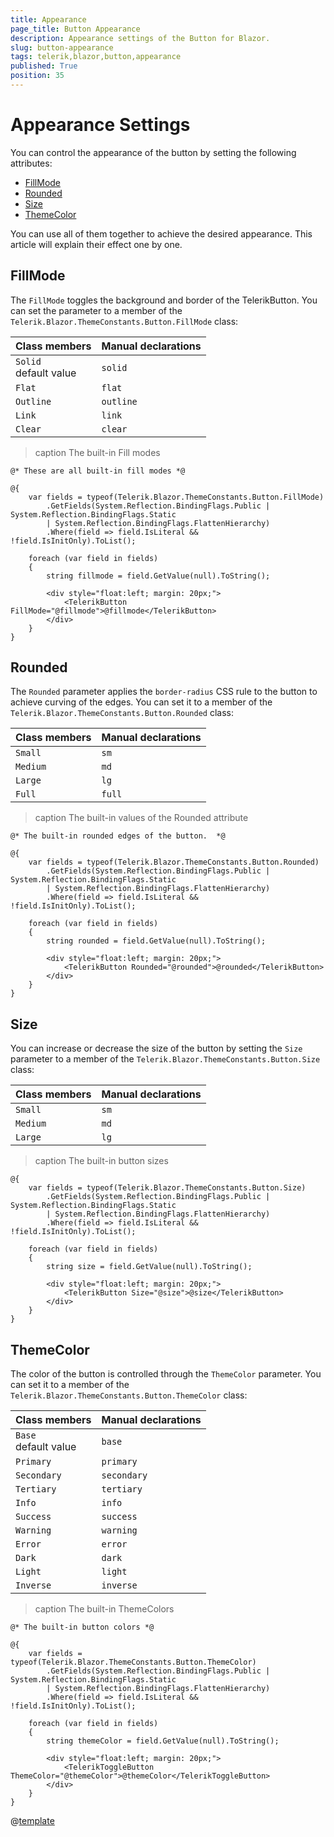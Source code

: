```yaml
---
title: Appearance
page_title: Button Appearance
description: Appearance settings of the Button for Blazor.
slug: button-appearance
tags: telerik,blazor,button,appearance
published: True
position: 35
---
```


# Appearance Settings

You can control the appearance of the button by setting the following attributes:

* [FillMode](#fillmode)
* [Rounded](#rounded)
* [Size](#size)
* [ThemeColor](#themecolor)

You can use all of them together to achieve the desired appearance. This article will explain their effect one by one.

## FillMode

The `FillMode` toggles the background and border of the TelerikButton. You can set the parameter to a member of the `Telerik.Blazor.ThemeConstants.Button.FillMode` class:

| Class members | Manual declarations |
|------------|--------|
|`Solid` <br /> default value|`solid`|
|`Flat`|`flat`|
|`Outline`|`outline`|
|`Link`|`link`|
|`Clear`|`clear`|

>caption The built-in Fill modes

````CSHTML
@* These are all built-in fill modes *@

@{ 
    var fields = typeof(Telerik.Blazor.ThemeConstants.Button.FillMode)
        .GetFields(System.Reflection.BindingFlags.Public | System.Reflection.BindingFlags.Static
        | System.Reflection.BindingFlags.FlattenHierarchy)
        .Where(field => field.IsLiteral && !field.IsInitOnly).ToList();

    foreach (var field in fields)
    {
        string fillmode = field.GetValue(null).ToString();

        <div style="float:left; margin: 20px;">
            <TelerikButton FillMode="@fillmode">@fillmode</TelerikButton>
        </div>
    }
}
````

## Rounded

The `Rounded` parameter applies the `border-radius` CSS rule to the button to achieve curving of the edges. You can set it to a member of the `Telerik.Blazor.ThemeConstants.Button.Rounded` class:

| Class members | Manual declarations |
|------------|--------|
|`Small` |`sm`|
|`Medium`|`md`|
|`Large`|`lg`|
|`Full`|`full`|

>caption The built-in values of the Rounded attribute

````CSHTML
@* The built-in rounded edges of the button.  *@

@{
    var fields = typeof(Telerik.Blazor.ThemeConstants.Button.Rounded)
        .GetFields(System.Reflection.BindingFlags.Public | System.Reflection.BindingFlags.Static
        | System.Reflection.BindingFlags.FlattenHierarchy)
        .Where(field => field.IsLiteral && !field.IsInitOnly).ToList();

    foreach (var field in fields)
    {
        string rounded = field.GetValue(null).ToString();

        <div style="float:left; margin: 20px;">
            <TelerikButton Rounded="@rounded">@rounded</TelerikButton>
        </div>
    }
}
````

## Size

You can increase or decrease the size of the button by setting the `Size` parameter to a member of the `Telerik.Blazor.ThemeConstants.Button.Size` class:

| Class members | Manual declarations |
|---------------|--------|
| `Small`   |`sm`|
| `Medium`   |`md`|
| `Large`   |`lg`|

>caption The built-in button sizes

````CSHTML
@{
    var fields = typeof(Telerik.Blazor.ThemeConstants.Button.Size)
        .GetFields(System.Reflection.BindingFlags.Public | System.Reflection.BindingFlags.Static
        | System.Reflection.BindingFlags.FlattenHierarchy)
        .Where(field => field.IsLiteral && !field.IsInitOnly).ToList();

    foreach (var field in fields)
    {
        string size = field.GetValue(null).ToString();

        <div style="float:left; margin: 20px;">
            <TelerikButton Size="@size">@size</TelerikButton>
        </div>
    }
}
````

## ThemeColor

The color of the button is controlled through the `ThemeColor` parameter. You can set it to a member of the `Telerik.Blazor.ThemeConstants.Button.ThemeColor` class:

| Class members | Manual declarations |
|------------|--------|
|`Base` <br /> default value |`base`|
|`Primary`|`primary`|
|`Secondary`|`secondary`|
|`Tertiary`|`tertiary`|
|`Info`|`info`|
|`Success`|`success`|
|`Warning`|`warning`|
|`Error`|`error`|
|`Dark`|`dark`|
|`Light`|`light`|
|`Inverse`|`inverse`|


>caption The built-in ThemeColors

````CSHTML
@* The built-in button colors *@

@{
    var fields = typeof(Telerik.Blazor.ThemeConstants.Button.ThemeColor)
        .GetFields(System.Reflection.BindingFlags.Public | System.Reflection.BindingFlags.Static
        | System.Reflection.BindingFlags.FlattenHierarchy)
        .Where(field => field.IsLiteral && !field.IsInitOnly).ToList();

    foreach (var field in fields)
    {
        string themeColor = field.GetValue(null).ToString();

        <div style="float:left; margin: 20px;">
            <TelerikToggleButton ThemeColor="@themeColor">@themeColor</TelerikToggleButton>
        </div>
    }
}
````

@[template](/_contentTemplates/common/themebuilder-section.md#appearance-themebuilder)
